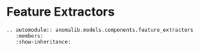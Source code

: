 # Feature Extractors

```{eval-rst}
.. automodule:: anomalib.models.components.feature_extractors
   :members:
   :show-inheritance:
```
